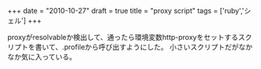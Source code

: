 
+++
date = "2010-10-27"
draft = true
title = "proxy script"
tags  = ['ruby','シェル']
+++

proxyがresolvableか検出して、通ったら環境変数http-proxyをセットするスクリプトを書いて、.profileから呼び出すようにした。
小さいスクリプトだがなかなか気に入っている。	

	

